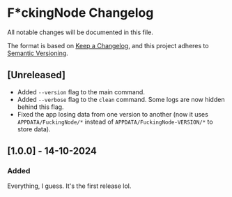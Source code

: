 # F*ckingNode Changelog

All notable changes will be documented in this file.

The format is based on [Keep a Changelog](https://keepachangelog.com/en/1.1.0/), and this project adheres to
[Semantic Versioning](https://semver.org/spec/v2.0.0.html).

## [Unreleased] <!-- 1.0.1 -->

- Added `--version` flag to the main command.
- Added `--verbose` flag to the `clean` command. Some logs are now hidden behind this flag.
- Fixed the app losing data from one version to another (now it uses `APPDATA/FuckingNode/*` instead of `APPDATA/FuckingNode-VERSION/*` to store data).

## [1.0.0] - 14-10-2024

### Added

Everything, I guess. It's the first release lol.
